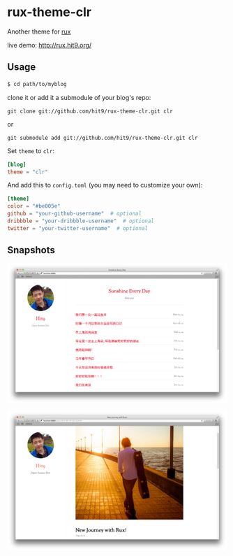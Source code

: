 rux-theme-clr
=============

Another theme for [rux](https://github.com/hit9/rux)

live demo: http://rux.hit9.org/

Usage
-----

```bash
$ cd path/to/myblog
```
clone it or add it a submodule of your blog's repo:

```
git clone git://github.com/hit9/rux-theme-clr.git clr
```
or

```
git submodule add git://github.com/hit9/rux-theme-clr.git clr
```

Set `theme` to `clr`:

```toml
[blog]
theme = "clr"
```


And add this to `config.toml` (you may need to customize your own):

```toml
[theme]
color = "#be005e" 
github = "your-github-username"  # optional
dribbble = "your-dribbble-username"  # optional
twitter = "your-twitter-username"  # optional
```

Snapshots
---------

![](screenshot-1.png)

![](screenshot-2.png)
